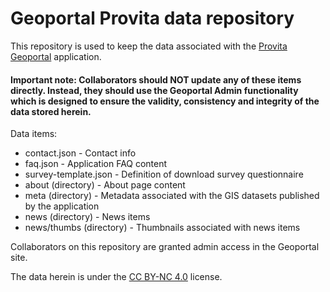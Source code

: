 # Geoportal Provita data repository

This repository is used to keep the data associated with the [Provita Geoportal](https://github.com/jimmyangel/geoportal) application.

#### Important note: Collaborators should NOT update any of these items directly. Instead, they should use the Geoportal Admin functionality which is designed to ensure the validity, consistency and integrity of the data stored herein.

Data items:

* contact.json - Contact info
* faq.json - Application FAQ content
* survey-template.json - Definition of download survey questionnaire
* about (directory) - About page content
* meta (directory) - Metadata associated with the GIS datasets published by the application
* news (directory) - News items
* news/thumbs (directory) - Thumbnails associated with news items

Collaborators on this repository are granted admin access in the Geoportal site.

The data herein is under the [CC BY-NC 4.0](https://creativecommons.org/licenses/by-nc/4.0/) license.
